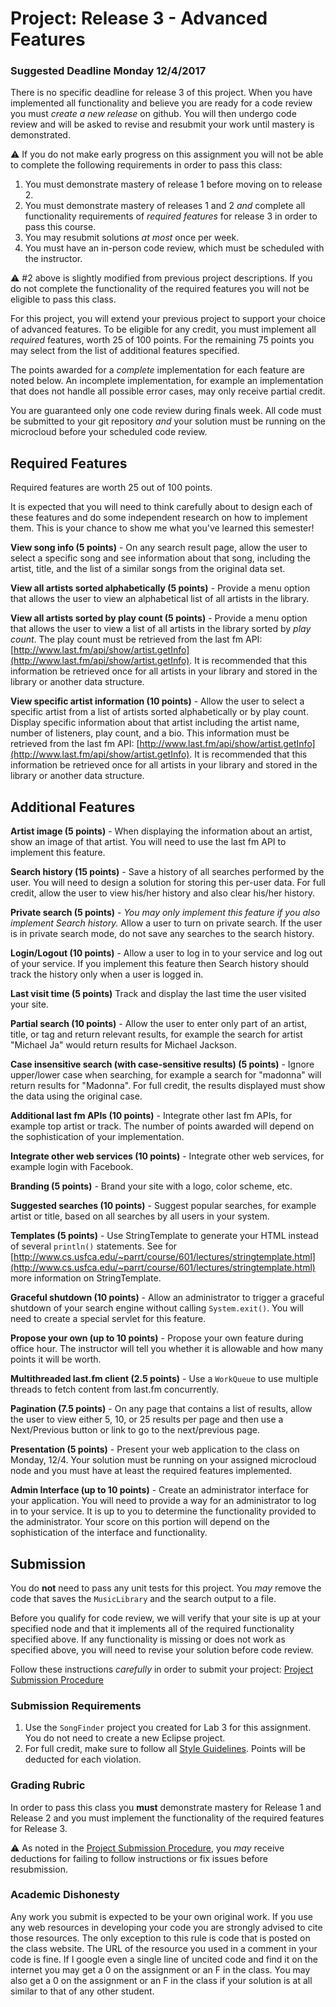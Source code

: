 Project: Release 3 - Advanced Features
==============================================

### Suggested Deadline Monday 12/4/2017

There is no specific deadline for release 3 of this project. When you have implemented all functionality and believe you are ready for a code review you must *create a new release* on github. You will then undergo code review and will be asked to revise and resubmit your work until mastery is demonstrated. 

:warning: If you do not make early progress on this assignment you will not be able to complete the following requirements in order to pass this class:

1. You must demonstrate mastery of release 1 before moving on to release 2.
2. You must demonstrate mastery of releases 1 and 2 *and* complete all functionality requirements of *required features* for release 3 in order to pass this course.
3. You may resubmit solutions *at most* once per week. 
4. You must have an in-person code review, which must be scheduled with the instructor.

:warning: #2 above is slightly modified from previous project descriptions. If you do not complete the functionality of the required features you will not be eligible to pass this class. 

For this project, you will extend your previous project to support your choice of advanced features. To be eligible for any credit, you must implement all *required* features, worth 25 of 100 points. For the remaining 75 points you may select from the list of additional features specified. 

The points awarded for a *complete* implementation for each feature are noted below. An incomplete implementation, for example an implementation that does not handle all possible error cases, may only receive partial credit.

You are guaranteed only one code review during finals week. All code must be submitted to your git repository *and* your solution must be running on the microcloud before your scheduled code review.


## Required Features

Required features are worth 25 out of 100 points. 

It is expected that you will need to think carefully about to design each of these features and do some independent research on how to implement them. This is your chance to show me what you've learned this semester!

**View song info (5 points)** - On any search result page, allow the user to select a specific song and see information about that song, including the artist, title, and the list of a similar songs from the original data set.

**View all artists sorted alphabetically (5 points)** - Provide a menu option that allows the user to view an alphabetical list of all artists in the library.

**View all artists sorted by play count (5 points)** - Provide a menu option that allows the user to view a list of all artists in the library sorted by *play count*. The play count must be retrieved from the last fm API: [http://www.last.fm/api/show/artist.getInfo](http://www.last.fm/api/show/artist.getInfo). It is recommended that this information be retrieved once for all artists in your library and stored in the library or another data structure.

**View specific artist information (10 points)** - Allow the user to select a specific artist from a list of artists sorted alphabetically or by play count. Display specific information about that artist including the artist name, number of listeners, play count, and a bio. This information must be retrieved from the last fm API: [http://www.last.fm/api/show/artist.getInfo](http://www.last.fm/api/show/artist.getInfo). It is recommended that this information be retrieved once for all artists in your library and stored in the library or another data structure.

## Additional Features

**Artist image (5 points)** - When displaying the information about an artist, show an image of that artist. You will need to use the last fm API to implement this feature.

**Search history (15 points)** - Save a history of all searches performed by the user. You will need to design a solution for storing this per-user data. For full credit, allow the user to view his/her history and also clear his/her history.

**Private search (5 points)** - *You may only implement this feature if you also implement Search history.* Allow a user to turn on private search. If the user is in private search mode, do not save any searches to the search history.

**Login/Logout (10 points)** - Allow a user to log in to your service and log out of your service. If you implement this feature then Search history should track the history only when a user is logged in.

**Last visit time (5 points)** Track and display the last time the user visited your site. 

**Partial search (10 points)** - Allow the user to enter only part of an artist, title, or tag and return relevant results, for example the search for artist "Michael Ja" would return results for Michael Jackson.

**Case insensitive search (with case-sensitive results) (5 points)** - Ignore upper/lower case when searching, for example a search for "madonna" will return results for "Madonna". For full credit, the results displayed must show the data using the original case.

**Additional last fm APIs (10 points)** - Integrate other last fm APIs, for example top artist or track. The number of points awarded will depend on the sophistication of your implementation.

**Integrate other web services (10 points)** - Integrate other web services, for example login with Facebook.

**Branding (5 points)** - Brand your site with a logo, color scheme, etc.

**Suggested searches (10 points)** - Suggest popular searches, for example artist or title, based on all searches by all users in your system.

**Templates (5 points)** - Use StringTemplate to generate your HTML instead of several `println()` statements. See for [http://www.cs.usfca.edu/~parrt/course/601/lectures/stringtemplate.html](http://www.cs.usfca.edu/~parrt/course/601/lectures/stringtemplate.html) more information on StringTemplate.

**Graceful shutdown (10 points)** - Allow an administrator to trigger a graceful shutdown of your search engine without calling `System.exit()`. You will need to create a special servlet for this feature.

**Propose your own (up to 10 points)** - Propose your own feature during office hour. The instructor will tell you whether it is allowable and how many points it will be worth.

**Multithreaded last.fm client (2.5 points)** - Use a `WorkQueue` to use multiple threads to fetch content from last.fm concurrently.

**Pagination (7.5 points)** - On any page that contains a list of results, allow the user to view either 5, 10, or 25 results per page and then use a Next/Previous button or link to go to the next/previous page.

**Presentation (5 points)** - Present your web application to the class on Monday, 12/4. Your solution must be running on your assigned microcloud node and you must have at least the required features implemented.

**Admin Interface (up to 10 points)** - Create an administrator interface for your application. You will need to provide a way for an administrator to log in to your service. It is up to you to determine the functionality provided to the administrator. Your score on this portion will depend on the sophistication of the interface and functionality.

## Submission ##
You do **not** need to pass any unit tests for this project. You *may* remove the code that saves the `MusicLibrary` and the search output to a file.

Before you qualify for code review, we will verify that your site is up at your specified node and that it implements all of the required functionality specified above. If any functionality is missing or does not work as specified above, you will need to revise your solution before code review.

Follow these instructions *carefully* in order to submit your project: [Project Submission Procedure](https://github.com/CS514-F17/notes/blob/master/Admin/projectsubmission.md)

### Submission Requirements

1. Use the `SongFinder` project you created for Lab 3 for this assignment. You do not need to create a new Eclipse project.
2. For full credit, make sure to follow all [Style Guidelines](https://github.com/CS514-F17/notes/blob/master/Admin/style.md). Points will be deducted for each violation.

### Grading Rubric

In order to pass this class you **must** demonstrate mastery for Release 1 and Release 2 and you must implement the functionality of the required features for Release 3.

:warning: As noted in the [Project Submission Procedure](https://github.com/CS514-F17/notes/blob/master/Admin/projectsubmission.md), you *may* receive deductions for failing to follow instructions or fix issues before resubmission.

### Academic Dishonesty

Any work you submit is expected to be your own original work. If you use any web resources in developing your code you are strongly advised to cite those resources. The only exception to this rule is code that is posted on the class website. The URL of the resource you used in a comment in your code is fine. If I google even a single line of uncited code and find it on the internet you may get a 0 on the assignment or an F in the class. You may also get a 0 on the assignment or an F in the class if your solution is at all similar to that of any other student.

